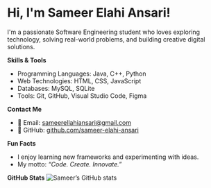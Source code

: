 # Hi, I'm Sameer Elahi Ansari!

I'm a passionate Software Engineering student who loves exploring technology, solving real-world problems, and building creative digital solutions.

**Skills & Tools**
- Programming Languages: Java, C++, Python
- Web Technologies: HTML, CSS, JavaScript
- Databases: MySQL, SQLite
- Tools: Git, GitHub, Visual Studio Code, Figma

**Contact Me**
- 📧 Email: sameerellahiansari@gmail.com  
- 🔗 GitHub: [github.com/sameer-elahi-ansari](https://github.com/sameer-elahi-ansari)  

**Fun Facts**
- I enjoy learning new frameworks and experimenting with ideas.  
- My motto: *“Code. Create. Innovate.”*   

 **GitHub Stats**
![Sameer’s GitHub stats](https://github-readme-stats.vercel.app/api?username=sameer-elahi-ansari&show_icons=true&theme=tokyonight)
